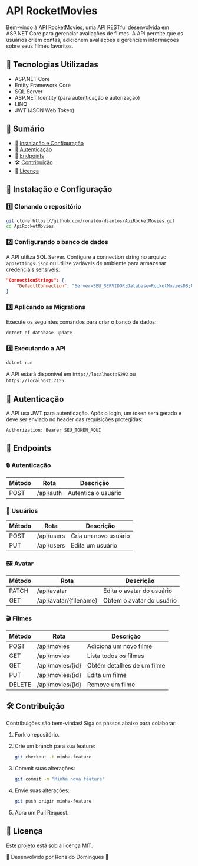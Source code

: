# API RocketMovies

Bem-vindo à API RocketMovies, uma API RESTful desenvolvida em ASP.NET Core para gerenciar avaliações de filmes. A API permite que os usuários criem contas, adicionem avaliações e gerenciem informações sobre seus filmes favoritos.

## 📌 Tecnologias Utilizadas

- ASP.NET Core
- Entity Framework Core
- SQL Server
- ASP.NET Identity (para autenticação e autorização)
- LINQ
- JWT (JSON Web Token)

## 📖 Sumário

- 🚀 [Instalação e Configuração](#-instalação-e-configuração)
- 🔑 [Autenticação](#-autenticação)
- 📌 [Endpoints](#-endpoints)
- 🛠 [Contribuição](#-contribuição)
- 📜 [Licença](#-licença)

## 🚀 Instalação e Configuração

### 1️⃣ Clonando o repositório

```bash
git clone https://github.com/ronaldo-dsantos/ApiRocketMovies.git
cd ApiRocketMovies
```

### 2️⃣ Configurando o banco de dados

A API utiliza SQL Server. Configure a connection string no arquivo `appsettings.json` ou utilize variáveis de ambiente para armazenar credenciais sensíveis:

```json
"ConnectionStrings": {
    "DefaultConnection": "Server=SEU_SERVIDOR;Database=RocketMoviesDB;User Id=SEU_USUARIO;Password=SUA_SENHA;"
}
```

### 3️⃣ Aplicando as Migrations

Execute os seguintes comandos para criar o banco de dados:

```bash
dotnet ef database update
```

### 4️⃣ Executando a API

```bash
dotnet run
```

A API estará disponível em `http://localhost:5292` ou `https://localhost:7155`.

## 🔑 Autenticação

A API usa JWT para autenticação. Após o login, um token será gerado e deve ser enviado no header das requisições protegidas:

```
Authorization: Bearer SEU_TOKEN_AQUI
```

## 📌 Endpoints

### 🔒 Autenticação

| Método | Rota                   | Descrição                  |
|--------|------------------------|----------------------------|
| POST   | /api/auth              | Autentica o usuário        |

### 🧑 Usuários

| Método | Rota                   | Descrição                  |
|--------|------------------------|----------------------------|
| POST   | /api/users             | Cria um novo usuário       |
| PUT    | /api/users             | Edita um usuário           |

### 🖼️ Avatar

| Método | Rota                   | Descrição                  |
|--------|------------------------|----------------------------|
| PATCH  | /api/avatar            | Edita o avatar do usuário  |
| GET    | /api/avatar/{filename} | Obtém o avatar do usuário  |

### 🎬 Filmes

| Método | Rota                   | Descrição                  |
|--------|------------------------|----------------------------|
| POST   | /api/movies            | Adiciona um novo filme     |
| GET    | /api/movies            | Lista todos os filmes      |
| GET    | /api/movies/{id}       | Obtém detalhes de um filme |
| PUT    | /api/movies/{id}       | Edita um filme             |
| DELETE | /api/movies/{id}       | Remove um filme            |

## 🛠 Contribuição

Contribuições são bem-vindas! Siga os passos abaixo para colaborar:

1. Fork o repositório.
2. Crie um branch para sua feature:

    ```bash
    git checkout -b minha-feature
    ```

3. Commit suas alterações:

    ```bash
    git commit -m "Minha nova feature"
    ```

4. Envie suas alterações:

    ```bash
    git push origin minha-feature
    ```

5. Abra um Pull Request.

## 📜 Licença

Este projeto está sob a licença MIT.

🔗 Desenvolvido por Ronaldo Domingues 🚀